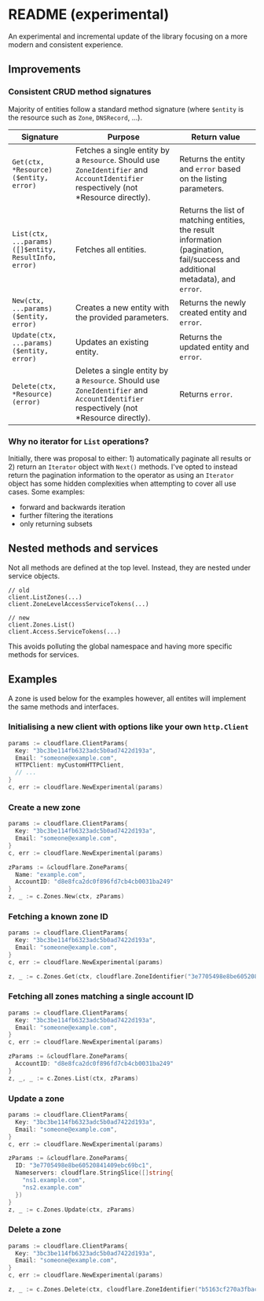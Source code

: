 # README (experimental)

An experimental and incremental update of the library focusing on a more modern
and consistent experience.

## Improvements

### Consistent CRUD method signatures

Majority of entities follow a standard method signature (where `$entity` is the
resource such as `Zone`, `DNSRecord`, ...).

| Signature                                             | Purpose                                                                                                                              | Return value                                                                                                                   |
| ----------------------------------------------------- | ------------------------------------------------------------------------------------------------------------------------------------ | ------------------------------------------------------------------------------------------------------------------------------ |
| `Get(ctx, *Resource) ($entity, error)`                | Fetches a single entity by a `Resource`. Should use `ZoneIdentifier` and `AccountIdentifier` respectively (not \*Resource directly). | Returns the entity and `error` based on the listing parameters.                                                                |
| `List(ctx, ...params) ([]$entity, ResultInfo, error)` | Fetches all entities.                                                                                                                | Returns the list of matching entities, the result information (pagination, fail/success and additional metadata), and `error`. |
| `New(ctx, ...params) ($entity, error)`                | Creates a new entity with the provided parameters.                                                                                   | Returns the newly created entity and `error`.                                                                                  |
| `Update(ctx, ...params) ($entity, error)`             | Updates an existing entity.                                                                                                          | Returns the updated entity and `error`.                                                                                        |
| `Delete(ctx, *Resource) (error)`                      | Deletes a single entity by a `Resource`. Should use `ZoneIdentifier` and `AccountIdentifier` respectively (not \*Resource directly). | Returns `error`.                                                                                                               |

### Why no iterator for `List` operations?

Initially, there was proposal to either: 1) automatically paginate all results
or 2) return an `Iterator` object with `Next()` methods. I've opted to instead
return the pagination information to the operator as using an `Iterator` object
has some hidden complexities when attempting to cover all use cases. Some
examples:

- forward and backwards iteration
- further filtering the iterations
- only returning subsets

## Nested methods and services

Not all methods are defined at the top level. Instead, they are nested under
service objects.

```golang
// old
client.ListZones(...)
client.ZoneLevelAccessServiceTokens(...)

// new
client.Zones.List()
client.Access.ServiceTokens(...)
```

This avoids polluting the global namespace and having more specific methods
for services.

## Examples

A zone is used below for the examples however, all entites will implement the
same methods and interfaces.

### Initialising a new client with options like your own `http.Client`

```go
params := cloudflare.ClientParams{
  Key: "3bc3be114fb6323adc5b0ad7422d193a",
  Email: "someone@example.com",
  HTTPClient: myCustomHTTPClient,
  // ...
}
c, err := cloudflare.NewExperimental(params)
```

### Create a new zone

```go
params := cloudflare.ClientParams{
  Key: "3bc3be114fb6323adc5b0ad7422d193a",
  Email: "someone@example.com",
}
c, err := cloudflare.NewExperimental(params)

zParams := &cloudflare.ZoneParams{
  Name: "example.com",
  AccountID: "d8e8fca2dc0f896fd7cb4cb0031ba249"
}
z, _ := c.Zones.New(ctx, zParams)
```

### Fetching a known zone ID

```go
params := cloudflare.ClientParams{
  Key: "3bc3be114fb6323adc5b0ad7422d193a",
  Email: "someone@example.com",
}
c, err := cloudflare.NewExperimental(params)

z, _ := c.Zones.Get(ctx, cloudflare.ZoneIdentifier("3e7705498e8be60520841409ebc69bc1"))
```

### Fetching all zones matching a single account ID

```go
params := cloudflare.ClientParams{
  Key: "3bc3be114fb6323adc5b0ad7422d193a",
  Email: "someone@example.com",
}
c, err := cloudflare.NewExperimental(params)

zParams := &cloudflare.ZoneParams{
  AccountID: "d8e8fca2dc0f896fd7cb4cb0031ba249"
}
z, _, _ := c.Zones.List(ctx, zParams)
```

### Update a zone

```go
params := cloudflare.ClientParams{
  Key: "3bc3be114fb6323adc5b0ad7422d193a",
  Email: "someone@example.com",
}
c, err := cloudflare.NewExperimental(params)

zParams := &cloudflare.ZoneParams{
  ID: "3e7705498e8be60520841409ebc69bc1",
  Nameservers: cloudflare.StringSlice([]string{
    "ns1.example.com",
    "ns2.example.com"
  })
}
z, _ := c.Zones.Update(ctx, zParams)
```

### Delete a zone

```go
params := cloudflare.ClientParams{
  Key: "3bc3be114fb6323adc5b0ad7422d193a",
  Email: "someone@example.com",
}
c, err := cloudflare.NewExperimental(params)

z, _ := c.Zones.Delete(ctx, cloudflare.ZoneIdentifier("b5163cf270a3fbac34827c4a2713eef4"))
```
